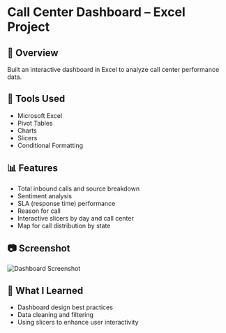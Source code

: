 # Call Center Dashboard – Excel Project

## 📌 Overview
Built an interactive dashboard in Excel to analyze call center performance data.

## 🔧 Tools Used
- Microsoft Excel
- Pivot Tables
- Charts
- Slicers
- Conditional Formatting

## 📊 Features
- Total inbound calls and source breakdown
- Sentiment analysis
- SLA (response time) performance
- Reason for call
- Interactive slicers by day and call center
- Map for call distribution by state

## 📷 Screenshot
![Dashboard Screenshot](screenshot.png)

## 🧠 What I Learned
- Dashboard design best practices
- Data cleaning and filtering
- Using slicers to enhance user interactivity
